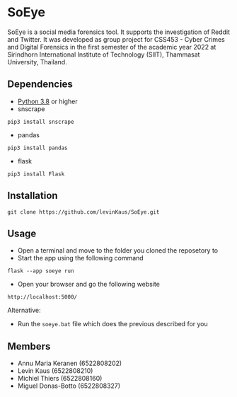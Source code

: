# SoEye
SoEye is a social media forensics tool. It supports the investigation of Reddit and Twitter. It was developed as group project for CSS453 - Cyber Crimes and Digital Forensics in the first semester of the academic year 2022 at Sirindhorn International Institute of Technology (SIIT), Thammasat University, Thailand.

## Dependencies
- [Python 3.8](https://www.python.org/downloads/) or higher
- snscrape
```
pip3 install snscrape
```
- pandas
```
pip3 install pandas
```
- flask
```
pip3 install Flask
```
## Installation
```
git clone https://github.com/levinKaus/SoEye.git
```

## Usage
- Open a terminal and move to the folder you cloned the reposetory to
- Start the app using the following command
```
flask --app soeye run
```
- Open your browser and go the following website
```
http://localhost:5000/
``` 


Alternative: 
- Run the `soeye.bat` file which does the previous described for you


## Members
* Annu Maria Keranen (6522808202)
* Levin Kaus (6522808210)
* Michiel Thiers (6522808160)
* Miguel Donas-Botto (6522808327)

